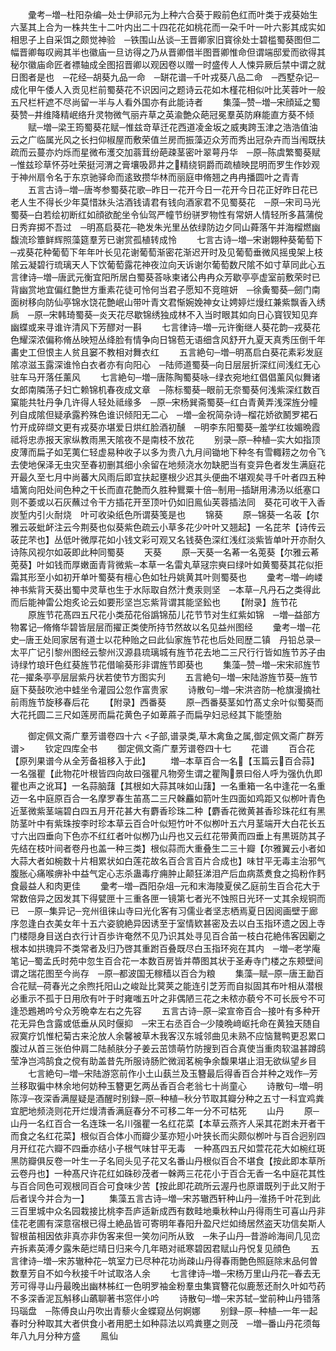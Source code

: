 <!-- { "loadSidebar": true } -->
　　彚考─増─杜阳杂编─处士伊祁元为上种六合葵于殿前色红而叶类于戎葵始生六茎其上合为一株共生十二叶内出二十四花花如桃花而一朶千叶一叶六影其成实如相思子上自采饵之颇觉神验　─铁围山丛谈─王晋卿家旧寳徐处士碧槛蜀葵图但二幅晋卿每叹阙其半也徽庙一旦访得之乃从晋卿借半图晋卿惟命但谓端邸爱而欲得其秘尔徽庙命匠者褾轴成全图招晋卿以观因卷以赠一时盛传人人悚异厥后禁中谓之就日图者是也　─花经─胡葵九品一命　─缾花谱─千叶戎葵八品二命　─西墅杂记─成化甲午倭人入贡见栏前蜀葵花不识因问之题诗云花如木槿花相似叶比芙蓉叶一般五尺栏杆遮不尽尚留一半与人看外国亦有此能诗者
　　集藻─赞─増─宋顔延之蜀葵赞─井维降精岷络升灵物微气丽卉草之英渝艶众葩冠冕羣英防麻能直方葵不倾
　　赋─増─梁王筠蜀葵花赋─惟兹竒草迁花西道凌金坂之威夷跨玉津之浩浩值油云之广临属光风之长扫仰椒屋而敷荣值兰房而振藻迈众芳而秀出冠杂卉而当闱既扶疏而云蔓亦灼烁而星微布濩交加蓊茸纷葩疎茎密叶翠萼丹华　─原─陈虞繁蜀葵赋─惟兹珍草怀芬吐荣挺河渭之膏壤吸昴井之精绕铜爵而疏植映昆明而罗生作妙观于神州扇令名于东京驰驿命而逺致攒华林而丽庭申脩翘之冉冉播圆叶之青青
　　五言古诗─増─唐岑参蜀葵花歌─昨日一花开今日一花开今日花正好昨日花已老人生不得长少年莫惜牀头沽酒钱请君有钱向酒家君不见蜀葵花　─原─宋司马光蜀葵─白若绘初断红如顔欲酡坐令仙驾严幢节纷骈罗物性有常妍人情轻所多菖蒲傥日秀弃掷不吾过　─明髙启葵花─艳发朱光里丛依绿防边夕同山蕣落午并海榴燃幽馥流珍簟鲜辉照藻筵羣芳已谢赏孤植转成怜
　　七言古诗─増─宋谢翺种葵葡萄下─戎葵花种葡萄下年年叶长见花谢葡萄渐密花渐迟开时及见葡萄垂微风摇曵架上枝隂云凝碧行琉璃天人下饮葡萄露花神夜泣向天诉谢尔葡萄数尺隂不如寸草同此心五言律诗─増─唐武元衡宜阳所居白蜀葵荅咏柬诸公冉冉众芳歇亭亭虚室前敷荣时已背幽赏地宜偏红艶世方重素花徒可怜何当君子愿知不竞暄妍　─徐夤蜀葵─劒门南面树移向防仙亭锦水饶花艶岷山带叶青文君惭婉娩神女让娉婷烂熳红兼紫飘香入绣扄　─原─宋韩琦蜀葵─炎天花尽歇锦绣独成林不入当时眼其如向日心寳钗知见弃幽蝶或来寻谁许清风下芳醪对一斟
　　七言律诗─増─元许衡继人葵花韵─戎葵花色耀深浓偏称脩丛映短丛绛脸有情争向日锦苞无语细含风舒开九夏天真秀压倒千年畵史工但恨主人贫且窭不教相对舞衣红
　　五言絶句─増─明髙启白葵花素彩发庭隂凉滋玉露深谁怜白衣者亦有向阳心　─陆师道蜀葵─向日层层折深红间浅红无心驻车马开落任薰风
　　七言絶句─増─唐陈陶蜀葵咏─绿衣宛地红倡倡薰风似舞诸女郎南隣荡子妇亡赖锦机春夜成文章　─陈标蜀葵─眼前无奈蜀葵何浅紫深红数百窠能共牡丹争几许得人轻处祗缘多　─原─宋杨巽斋蜀葵─红白青黄弄浅深旌分幢列自成隂但疑承露矜殊色谁识倾阳无二心　─増─金祝简杂诗─榴花娇欲鬭罗裙石竹开成碎缬文更有戎葵亦堪爱日烘红脸酒初醺　─明李东阳蜀葵─羞学红妆媚晩霞祗将忠赤报天家纵教雨黑天隂夜不是南枝不放花
　　别录─原─种植─实大如指顶皮薄而扁子如芜荑仁轻虚易种收子以多为贵八九月间锄地下种冬有雪輙耢之勿令飞去使地保泽无虫灾至春初删其细小余留在地频浇水勿缺肥当有变异色者发生满庭花开最久至七月中尚蕃大风雨后即宜扶起壅根少迟其头便曲不堪观矣寻千叶者四五种墙篱向阳处间色种之干长而直花艶而久胜种鸎粟十倍─制用─插缾用沸汤以纸塞口则不萎或以石灰蘸过令干方插花开至顶叶仍如旧鳯仙芙蓉插法同　葵花可收干入香炭堑内引火耐烧　叶可收染纸色所谓葵笺是也
　　锦葵
　　原─锦葵一名荍【尔雅云荍蚍衃注云今荆葵也似葵紫色疏云小草多花少叶叶又翘起】一名芘芣【诗传云荍芘芣也】丛低叶微厚花如小钱文彩可观又名钱葵色深红浅红淡紫皆单叶开亦耐久诗陈风视尔如荍即此种同蜀葵
　　天葵
　　原─天葵一名莃一名莵葵【尔雅云莃莵葵】叶如钱而厚嫩面青背微紫─本草一名雷丸草冦宗奭曰绿叶如黄蜀葵其花似拒霜其形至小如初开单叶蜀葵有檀心色如牡丹姚黄其叶则蜀葵也
　　彚考─増─岣嵝神书紫背天葵出蜀中灵草也生于水际取自然汁煑汞则坚　─本草─凡丹石之类得此而后能神雷公炮炙论云如要形坚岂忘紫背谓其能坚鈆也
　　【附录】旌节花
　　原旌节花髙四五尺花小类茄花俗譌锦茄儿花节节对生红紫如锦　─増─益部方物畧记─脩脩华碧皆层层而擢正类使所持节然故以名见益州图经
　　彚考─増─花史─唐王处囘家居有道士以花种贻之曰此仙家旌节花也后处囘歴二镇　丹铅总录─太平广记引黎州图经云黎州汉源县琉璃城有旌节花去地二三尺行行皆如旌节苏子由诗绿竹琅玕色红葵旌节花借喻葵形非谓旌节即葵也
　　集藻─赞─増─宋宋祁旌节花─擢条亭亭层层紫丹状若使节方图实刋
　　五言絶句─増─宋陆游旌节葵─旌节庭下葵鼔吹池中蛙坐令灌园公忽作富贵家
　　诗散句─増─宋洪咨防─枪旗漫摘社前雨旌节旋移春后花
　　【附录】西番葵
　　原─西番葵茎如竹髙丈余叶似蜀葵而大花托圆二三尺如莲房而扁花黄色子如萆蔴子而扁孕妇忌经其下能堕胎








　　御定佩文斋广羣芳谱卷四十六
<子部,谱录类,草木禽鱼之属,御定佩文斋广群芳谱>
　　钦定四库全书
　　御定佩文斋广羣芳谱卷四十七
　　花谱
　　百合花【原列果谱今从全芳备祖移入于此】
　　増─本草百合一名【玉篇云百合蒜】一名强瞿【此物花叶根皆四向故曰强瞿凡物旁生谓之瞿陶景曰俗人呼为强仇仇即瞿也声之讹耳】一名蒜脑藷【其根如大蒜其味如山藷】一名重箱一名中逢花一名重迈一名中庭原百合一名摩罗春生苖髙二三尺榦麤如箭叶生四面如鸡距又似栁叶青色近茎微紫茎端碧白四五月开花甚大有麝香珍珠二种【麝香花微黄甚香珍珠花红有黑防茎叶中有紫珠按李时珍本草云百合叶似短竹叶不似栁叶五六月茎端开大白花长五寸六出四垂向下色亦不红红者叶似栁乃山丹也又云红花带黄而四垂上有黒斑防其子先结在枝叶间者卷丹也盖一种三类】根似蒜而大重叠生二三十瓣【尔雅翼云小者如大蒜大者如椀数十片相累状如白莲花故名百合言百片合成也】味甘平无毒主治邪气腹胀心痛喉痹补中益气定心志杀蛊毒疗痈肿止颠狂涕泪产后血病蒸煑食之捣粉作麫食最益人和肉更佳
　　彚考─増─酉阳杂俎─元和末海陵夏侯乙庭前生百合花大于常数倍异之因发其下得甓匣十三重各匣一镜第七者光不蚀照日光环一丈其余规铜而已　─原─集异记─兖州徂徕山寺曰光化客有习儒业者坚志栖焉夏日因阅画壁于廊序忽逢白衣美女年十五六姿貌絶异因诱至于室情欵甚密及去以白玉指环遗之因上寺门楼隠身目送白衣行计百歩许奄然不见乃识其处寻见百合苖一枝白花絶伟客因劚之根本如拱瑰异不类常者及归乃啓其重跗百叠既尽白玉指环宛在其内　─増─老学庵笔记─蜀孟氏时苑中忽生百合花一本数百房皆并蔕图其状于圣寿寺门楼之东颊壁间谓之瑞花图至今尚存　─原─都波国无稼穑以百合为粮
　　集藻─赋─原─唐王勔百合花赋─荷春光之余煦托阳山之峻趾比蓂荚之能连引芝芳而自拟固其布叶相从潜根必重示不孤于日用欣有叶于时雍嗤五叶之非偶陋三花之未秾亦藐兮不可长辰兮不可逢恐鶗鴂吟兮众芳晩幸左右之先容
　　五言古诗─原─梁宣帝百合─接叶有多种开花无异色含露或低垂从风时偃抑　─宋王右丞百合─少陵晩﨑岖托命在黄独天随自寂寞疗饥惟杞菊古来沦放人余馨被草木我客汉东城邻曲见未熟不应恼鵞鸭更忍累口腹过从首三张伯仲肩二陆赪肤分子姜云茁馈萌竹防搜到百合真使当重肉软温甚蹲鸱莹净岂鸿鹄食之傥有助盖昔先所服诗肠贮微润茗椀争余馥果堪止泪无欲纵望乡目
　　七言絶句─増─宋陆游窓前作小土山蓺兰及玉簪最后得香百合并种之戏作─芳兰移取徧中林余地何妨种玉簪更乞两丛香百合老翁七十尚童心
　　诗散句─増─明陈淳─夜深香满屋疑是酒醒时别録─原─种植─秋分节取其瓣分种之五寸一科宜鸡粪宜肥地频浇则花开烂熳清香满庭春分不可移二年一分不可枯死
　　山丹
　　原─山丹一名红百合一名连珠一名川强瞿一名红花菜【本草云燕齐人采其花跗未开者干而食之名红花菜】根似百合体小而瓣少茎亦短小叶狭长而尖颇似栁叶与百合迥别四月开红花六瓣不四垂亦结小子根气味甘平无毒　一种髙四五尺如萱花花大如椀红斑黑防瓣俱反卷一叶生一子名囘头见子花又名番山丹根似百合不堪食【按此即本草所云卷丹也】一种髙尺许花红如硃砂茂者一榦两三花花小于百合无香一名中庭花其性与百合同色可观根同百合可食味少苦【按此即花疏所云渥丹也原谱既列于此又附于后者误今并合为一】
　　集藻五言古诗─増─宋苏辙西轩种山丹─淮扬千叶花到此三百里城中众名园栽接比桃李吾庐适新成西有数畦地乗秋种山丹得雨生可喜山丹非佳花老圃有深意宿根已得土絶品皆可寄明年春阳升盈尺烂如绮居然盗天功信矣斯人智根苖相因依非真亦非伪客来但一笑勿问所从致　─朱子山丹─昔游岭海间几见峦卉拆素英溥夕露朱葩烂晴日归来今几年晤对祗寒碧因君赋山丹怳复见顔色
　　五言律诗─増─宋苏辙种花─筑室力已尽种花功尚疎山丹得春雨艶色照庭除末品何曽数羣芳自不如今秋接千叶试取洛人余
　　七言律诗─増─宋杨万里山丹花─春去无芳可得寻山丹最晚出幽林柹红一色明罗袖金粉羣虫集寳簪花似鹿葱还耐久叶如芍药不多深香泥瓦斛移山蘤聊著书窓伴小吟
　　诗散句─増─宋苏轼─堂前种山丹错落玛瑙盘　─陈傅良山丹吹出青藜火金蝶窥丛何婀娜
　　别録─原─种植─一年一起春时分种取其大者供食小者用肥土如种蒜法以鸡粪壅之则茂　─増─番山丹花须每年八九月分种方盛
　　鳯仙

